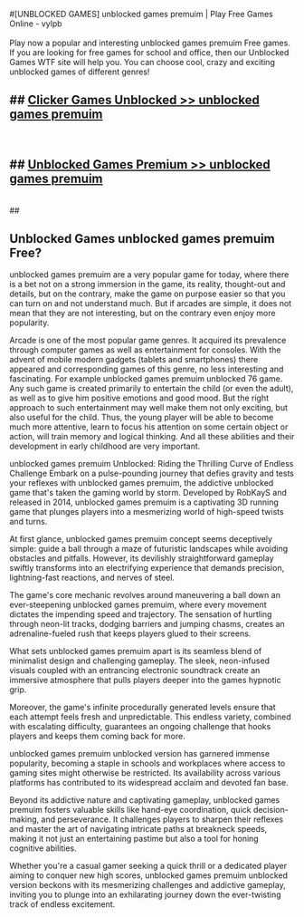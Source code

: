 #[UNBLOCKED GAMES] unblocked games premuim | Play Free Games Online - vylpb <br>
<br>
Play now a popular and interesting unblocked games premuim Free games. If you are looking for free games for school and office, then our Unblocked Games WTF site will help you. You can choose cool, crazy and exciting unblocked games of different genres!


## ##  [Clicker Games Unblocked >> unblocked games premuim](http://freeplayer.one?title=unblocked_games_premuim&ref=22)
  <br>

##  ## [Unblocked Games Premium >> unblocked games premuim](http://freeplayer.one?title=unblocked_games_premuim&ref=22)
  <br>
  ##



## Unblocked Games unblocked games premuim Free?

unblocked games premuim are a very popular game for today, where there is a bet not on a strong immersion in the game, its reality, thought-out and details, but on the contrary, make the game on purpose easier so that you can turn on and not understand much. But if arcades are simple, it does not mean that they are not interesting, but on the contrary even enjoy more popularity.

Arcade is one of the most popular game genres. It acquired its prevalence through computer games as well as entertainment for consoles. With the advent of mobile modern gadgets (tablets and smartphones) there appeared and corresponding games of this genre, no less interesting and fascinating. For example unblocked games premuim unblocked 76 game. Any such game is created primarily to entertain the child (or even the adult), as well as to give him positive emotions and good mood. But the right approach to such entertainment may well make them not only exciting, but also useful for the child. Thus, the young player will be able to become much more attentive, learn to focus his attention on some certain object or action, will train memory and logical thinking. And all these abilities and their development in early childhood are very important.

unblocked games premuim Unblocked: Riding the Thrilling Curve of Endless Challenge
Embark on a pulse-pounding journey that defies gravity and tests your reflexes with unblocked games premuim, the addictive unblocked game that's taken the gaming world by storm. Developed by RobKayS and released in 2014, unblocked games premuim is a captivating 3D running game that plunges players into a mesmerizing world of high-speed twists and turns.

At first glance, unblocked games premuim concept seems deceptively simple: guide a ball through a maze of futuristic landscapes while avoiding obstacles and pitfalls. However, its devilishly straightforward gameplay swiftly transforms into an electrifying experience that demands precision, lightning-fast reactions, and nerves of steel.

The game's core mechanic revolves around maneuvering a ball down an ever-steepening unblocked games premuim, where every movement dictates the impending speed and trajectory. The sensation of hurtling through neon-lit tracks, dodging barriers and jumping chasms, creates an adrenaline-fueled rush that keeps players glued to their screens.

What sets unblocked games premuim apart is its seamless blend of minimalist design and challenging gameplay. The sleek, neon-infused visuals coupled with an entrancing electronic soundtrack create an immersive atmosphere that pulls players deeper into the games hypnotic grip.

Moreover, the game's infinite procedurally generated levels ensure that each attempt feels fresh and unpredictable. This endless variety, combined with escalating difficulty, guarantees an ongoing challenge that hooks players and keeps them coming back for more.

unblocked games premuim unblocked version has garnered immense popularity, becoming a staple in schools and workplaces where access to gaming sites might otherwise be restricted. Its availability across various platforms has contributed to its widespread acclaim and devoted fan base.

Beyond its addictive nature and captivating gameplay, unblocked games premuim fosters valuable skills like hand-eye coordination, quick decision-making, and perseverance. It challenges players to sharpen their reflexes and master the art of navigating intricate paths at breakneck speeds, making it not just an entertaining pastime but also a tool for honing cognitive abilities.

Whether you're a casual gamer seeking a quick thrill or a dedicated player aiming to conquer new high scores, unblocked games premuim unblocked version beckons with its mesmerizing challenges and addictive gameplay, inviting you to plunge into an exhilarating journey down the ever-twisting track of endless excitement.